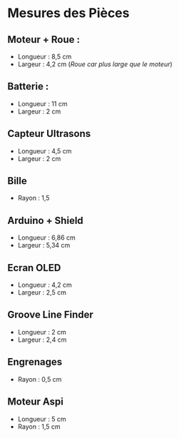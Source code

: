 # Mesures des Pièces
## Moteur + Roue :
* Longueur : 8,5 cm
* Largeur : 4,2 cm (*Roue car plus large que le moteur*)
## Batterie :
* Longueur : 11 cm
* Largeur : 2 cm
## Capteur Ultrasons
* Longueur : 4,5 cm
* Largeur : 2 cm
## Bille
* Rayon : 1,5
## Arduino + Shield
* Longueur : 6,86 cm
* Largeur : 5,34 cm
## Ecran OLED
* Longueur : 4,2 cm
* Largeur : 2,5 cm
## Groove Line Finder
* Longueur : 2 cm
* Largeur : 2,4 cm
## Engrenages
* Rayon : 0,5 cm
## Moteur Aspi
* Longueur : 5 cm
* Rayon : 1,5 cm